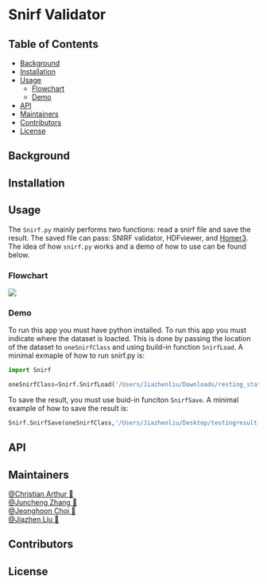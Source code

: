 # Snirf Validator

## Table of Contents

- [Background](#background)
- [Installation](#installation)
- [Usage](#usage)
  - [Flowchart](#flowchart)
  - [Demo](#demo)
- [API](#api)
- [Maintainers](#maintainers)
- [Contributors](#contributors)
- [License](#license)


## Background

## Installation

## Usage
The `Snirf.py` mainly performs two functions: read a snirf file and save the result. The saved file can pass: SNIRF validator, HDFviewer, and [Homer3](https://github.com/BUNPC/Homer3). The idea of how `snirf.py` works and a demo of how to use can be found below.
### Flowchart
[![](https://mermaid.ink/img/eyJjb2RlIjoiZ3JhcGggTFJcbiAgIEFbRklsZSBVcGxvYWRdIC0tPiBCe0ZpbGUgVmFsaWRhdGlvbn1cbiAgIEIgLS0-IENbVmFsaWRdIC0tPiBFW1JlYWQgdGhlIEZpbGVdIC0tPkZbU2F2ZSB0aGUgRklsZV1cbiAgIEIgLS0-IERbTm90IFZhbGlkXSAtLT4gR1tSZWplY3RdXG4iLCJtZXJtYWlkIjp7InRoZW1lIjoiZGVmYXVsdCJ9LCJ1cGRhdGVFZGl0b3IiOmZhbHNlLCJhdXRvU3luYyI6dHJ1ZSwidXBkYXRlRGlhZ3JhbSI6ZmFsc2V9)](https://mermaid-js.github.io/mermaid-live-editor/edit#eyJjb2RlIjoiZ3JhcGggTFJcbiAgIEFbRklsZSBVcGxvYWRdIC0tPiBCe0ZpbGUgVmFsaWRhdGlvbn1cbiAgIEIgLS0-IENbVmFsaWRdIC0tPiBFW1JlYWQgdGhlIEZpbGVdIC0tPkZbU2F2ZSB0aGUgRklsZV1cbiAgIEIgLS0-IERbTm90IFZhbGlkXSAtLT4gR1tSZWplY3RdXG4iLCJtZXJtYWlkIjoie1xuICBcInRoZW1lXCI6IFwiZGVmYXVsdFwiXG59IiwidXBkYXRlRWRpdG9yIjpmYWxzZSwiYXV0b1N5bmMiOnRydWUsInVwZGF0ZURpYWdyYW0iOmZhbHNlfQ)
### Demo
To run this app you must have python installed.
To run this app you must indicate where the dataset is loacted. This is done by passing the location of the dataset to `oneSnirfClass` and using build-in function `SnirfLoad`. A minimal exmaple of how to run snirf.py is:
```python
import Snirf
```
```python
oneSnirfClass=Snirf.SnirfLoad('/Users/Jiazhenliu/Downloads/resting_state_2/Subj86/resting_hrf_20.snirf')
```
To save the result, you must use buid-in funciton `SnirfSave`. A minimal example of how to save the result is:
```python
Snirf.SnirfSave(oneSnirfClass,'/Users/Jiazhenliu/Desktop/testingresult.snirf')
```

## API

## Maintainers
[@Christian Arthur :melon:](https://github.com/chrsthur)<br>
[@Juncheng Zhang :tangerine:](https://github.com/andyzjc)<br>
[@Jeonghoon Choi :pineapple:](https://github.com/jeonghoonchoi)<br>
[@Jiazhen Liu :grapes:](https://github.com/ELISALJZ)<br>

## Contributors

## License








